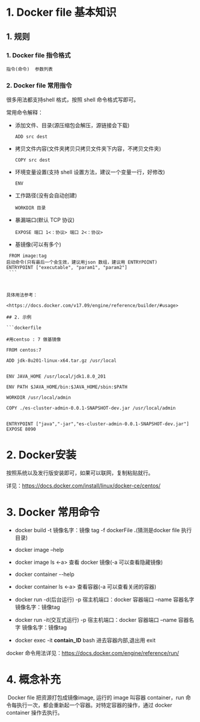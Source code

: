 # 1. Docker file 基本知识

## 1. 规则

### 1. Docker file 指令格式

```
指令(命令)	参数列表
```



### 2. Docker file 常用指令

很多用法都支持shell 格式，按照 shell 命令格式写即可。

常用命令解释：

-  添加文件、目录(源压缩包会解压，源链接会下载)
    ```shell
	ADD src dest
	```
	
- 拷贝文件内容(文件夹拷贝只拷贝文件夹下内容，不拷贝文件夹)

   ```
   COPY src dest
   ```

- 环境变量设置(支持 shell 设置方法，建议一个变量一行，好修改) 

  ```
  ENV
  ```

- 工作路径(没有会自动创建)

   ```
   WORKDIR 目录
   ```

- 暴漏端口(默认 TCP 协议)

   ```
   EXPOSE 端口 1<：协议> 端口 2<：协议>
   ```

-   基镜像(可以有多个)

   ```
	FROM image:tag
   启动命令(只有最后一个会生效，建议用json 数组，建议用 ENTRYPOINT)
   ENTRYPOINT ["executable", "param1", "param2"]
	```

   

具体用法参考：

<https://docs.docker.com/v17.09/engine/reference/builder/#usage>

## 2. 示例

```dockerfile

#用centso : 7 做基镜像

FROM centos:7

ADD jdk-8u201-linux-x64.tar.gz /usr/local


ENV JAVA_HOME /usr/local/jdk1.8.0_201

ENV PATH $JAVA_HOME/bin:$JAVA_HOME/sbin:$PATH

WORKDIR /usr/local/admin

COPY ./es-cluster-admin-0.0.1-SNAPSHOT-dev.jar /usr/local/admin


ENTRYPOINT ["java","-jar","es-cluster-admin-0.0.1-SNAPSHOT-dev.jar"]
EXPOSE 8090

```



# 2. Docker安装

按照系统以及发行版安装即可，如果可以联网，复制粘贴就行。

 

详见：<https://docs.docker.com/install/linux/docker-ce/centos/>





# 3. Docker 常用命令

-  docker build -t  镜像名字：镜像 tag -f dockerFile  **.**(猜测是docker file 执行目录)

-  docker image –help

-  docker image ls <-a> 查看 docker 镜像(-a 可以查看隐藏镜像)

-  docker container --help

-  docker container ls <-a> 查看容器(-a 可以查看关闭的容器)

-  docker run -d(后台运行) -p 宿主机端口：docker 容器端口 –name 容器名字 镜像名字：镜像tag

-  docker run -it(交互式运行) -p 宿主机端口：docker 容器端口 –name 容器名字 镜像名字：镜像tag

- docker exec -it **contain_ID** bash 进去容器内部,退出用 exit

 

docker 命令用法详见：<https://docs.docker.com/engine/reference/run/>



# 4. 概念补充

​	Docker file 把资源打包成镜像image, 运行的 image 叫容器 container，run 命令每执行一次，都会重新起一个容器。对特定容器的操作，通过 docker container 操作去执行。

